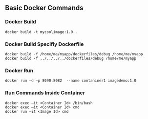 ## Basic Docker Commands

### Docker Build
```
docker build -t mycoolimage:1.0 .
```

### Docker Build Specifiy Dockerfile
```
docker build -f /home/me/myapp/dockerfiles/debug /home/me/myapp
docker build -f ../../../../dockerfiles/debug /home/me/myapp
```

### Docker Run
```
docker run –d –p 8090:8082  --name contaniner1 imagedemo:1.0
```

### Run Commands Inside Container
```
docker exec –it <Container Id> /bin/bash
docker exec –it <Container Id> cmd
docker run –it <Image Id> cmd
```
